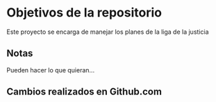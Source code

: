 # Objetivos de la repositorio

Este proyecto se encarga de manejar los planes de la liga de la justicia


## Notas
Pueden hacer lo que quieran...

## Cambios realizados en Github.com
